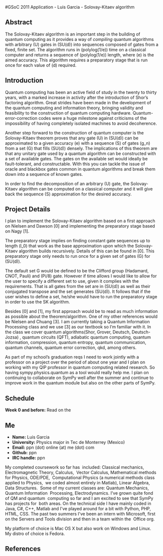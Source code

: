 #GSoC 2011 Application - Luis Garcia - Solovay-Kitaev algorithm
## Abstract
The Solovay-Kitaev algorithm is an important step in the building of quantum computing as it provides a way of _compiling_ quantum algorithms with arbitrary \(U\) gates in \(SU(d)\) into sequences composed of gates from a fixed, finite set. The algorithm runs in \(polylog(1/e)\) time on a classical computer and returns a sequence of \(polylog(1/e)\) length, where \(e\) is the aimed accuracy. This algorithm requires a preparatory stage that is run once for each value of \(d\) required.

## Introduction
Quantum computing has been an active field of study in the twenty to thirty years, with a marked increase in activity after the introduction of Shor’s factoring algorithm. Great strides have been made in the development of the quantum computing and information theory, bringing validity and feasibility to the construction of quantum computing hardware. Quantum-error-correction codes were a huge milestone against criticisms of the impossibility of having completely isolated machines to avoid decoherence. 

Another step forward to the construction of quantum computer is the Solovay-Kitaev theorem proves that any gate \(U\) in \(SU(d)\) can be approximated to a given accuracy \(e\) with a sequence \(S\) of gates \(g_n\) from a set \(G\) that fills \(SU(d)\) densely. The implications of this theorem are that any unitary gate used by a quantum algorithm can be constructed with a set of available gates. The gates on the available set would ideally be fault-tolerant, and constructable. With this you can tackle the issue of oracle and blackbox gates common in quantum algorithms and break them down into a sequence of known gates.

In order to find the decomposition of an arbitrary \(U\) gate, the Solovay-Kitaev algorithm can be computed on a classical computer and it will give back the sequence \(S\) approximation for the desired accuracy. 

## Project Details
I plan to implement the Solovay-Kitaev algorithm based on a first approach on Nielsen and Dawson [0] and implementing the preparatory stage based on Nagy [1].

The preparatory stage implies on finding constant gate sequences up to length \(l_0\) that work as the base approximation upon which the Solovay-Kitaev algorithm builds recursively. Details of this can be found in [0]. This preparatory stage only needs to run once for a given set of gates \(G\) for \(SU(d)\).

The default set G would be defined to be the Clifford group (Hadamard, CNOT, Pauli) and \(Pi/8\) gate. However if time allows I would like to allow for the user to specify a different set to use, given it complies with the requirements. That is all gates from the set are in \(SU(d)\) as well as their conjugated transpose and the set generates \(SU(d)\). It follows that if the user wishes to define a set, he/she would have to run the preparatory stage in order to use the SK algorithm.

Besides [0] and [1], my first approach would be to read as much information as possible about the theorem/algorithm. One of my other references would be Nielsen and Chuang [3]. I am currently taking a Quantum Information Processing class and we use [3] as our textbook so I’m familiar with it. In the class we cover quantum algorithms(Shor, Grover, Deutsch, Deutsch-Jozsa) , quantum circuits (QFT), adiabatic quantum computing, quantum information, compression, quantum entropy, quantum communication, quantum channels, quantum error correction, qkd, among others.

As part of my school’s graduation reqs I need to work jointly with a professor on a project over the period of about one year and I plan on working with my QIP professor in quantum computing related research. So having sympy.physics.quantum as a tool would really help me. I plan on continuing to collaborate on SymPy well after the summer and continue to improve work in the quantum module but also on the other parts of SymPy.

## Schedule
**Week 0 and before:** Read on the 

## Me
* **Name:** Luis Garcia
* **University:** Physics major in Tec de Monterrey (Mexico)
* **Email:** ppn (dot) online (at) me (dot) com
* **Github:** ppn
* **IRC handle:** ppn

My completed coursework so far has  included: Classical mechanics, Electromagnetic Theory, Calculus,  Vector Calculus, Mathematical methods for Physics, ODE/PDE,  Computational Physics (a numerical methods class applied to Physics,  we coded almost entirely in Matlab), Linear Algebra, Data Structures.  Some of my current classes are: Quantum Mechanics, Quantum Information  Processing, Electrodynamics. I've grown quite fond of QM and quantum  computing so far and I am excited to see that SymPy has projects for  both areas. On the technical side I have mainly coded in Java, C#, C++, Matlab and I've played around for a bit with Python, PHP, HTML, CSS. The past two summers I've been an intern with Microsoft, first on the Servers and Tools division and then in a team within the  Office org.

My platform of choice is Mac OS X but also work on Windows and Linux. My distro of choice is Fedora.

## References
